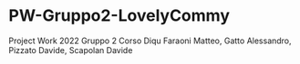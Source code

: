 # PW-Gruppo2-LovelyCommy
Project Work 2022 Gruppo 2 Corso Diqu Faraoni Matteo, Gatto Alessandro, Pizzato Davide, Scapolan Davide
